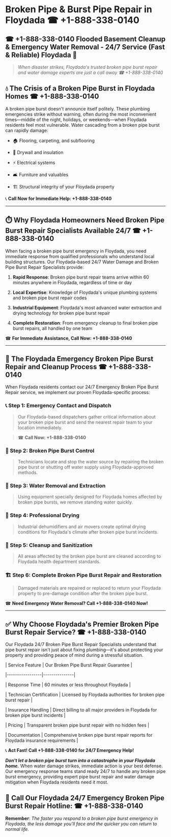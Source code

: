 # Broken Pipe & Burst Pipe Repair in Floydada ☎ +1-888-338-0140  
## ☎ +1-888-338-0140 Flooded Basement Cleanup & Emergency Water Removal - 24/7 Service (Fast & Reliable) Floydada 🚨  

> *When disaster strikes, Floydada's trusted broken pipe burst repair and water damage experts are just a call away ☎ +1-888-338-0140*  

## 💧 The Crisis of a Broken Pipe Burst in Floydada Homes ☎ +1-888-338-0140  

A broken pipe burst doesn't announce itself politely. These plumbing emergencies strike without warning, often during the most inconvenient times—middle of the night, holidays, or weekends—when Floydada residents feel most vulnerable. Water cascading from a broken pipe burst can rapidly damage:  

* 🏠 Flooring, carpeting, and subflooring  
* 🧱 Drywall and insulation  
* ⚡ Electrical systems  
* 🛋️ Furniture and valuables  
* 🏗️ Structural integrity of your Floydada property  

📞 **Call Now for Immediate Help: +1-888-338-0140**  

---  

## ⏱️ Why Floydada Homeowners Need Broken Pipe Burst Repair Specialists Available 24/7 ☎ +1-888-338-0140  

When facing a broken pipe burst emergency in Floydada, you need immediate response from qualified professionals who understand local building structures. Our Floydada-based 24/7 Water Damage and Broken Pipe Burst Repair Specialists provide:  

1. **Rapid Response**: Broken pipe burst repair teams arrive within 60 minutes anywhere in Floydada, regardless of time or day  
2. **Local Expertise**: Knowledge of Floydada's unique plumbing systems and broken pipe burst repair codes  
3. **Industrial Equipment**: Floydada's most advanced water extraction and drying technology for broken pipe burst repair  
4. **Complete Restoration**: From emergency cleanup to final broken pipe burst repairs, all handled by one team  

☎ **For Immediate Assistance, Call Now: +1-888-338-0140**  

---  

## 🔧 The Floydada Emergency Broken Pipe Burst Repair and Cleanup Process ☎ +1-888-338-0140  

When Floydada residents contact our 24/7 Emergency Broken Pipe Burst Repair service, we implement our proven Floydada-specific process:  

### 📞 Step 1: Emergency Contact and Dispatch  
> Our Floydada-based dispatchers gather critical information about your broken pipe burst and send the nearest repair team to your location immediately.  
> ☎ **Call Now: +1-888-338-0140**  

### 🚿 Step 2: Broken Pipe Burst Control  
> Technicians locate and stop the water source by repairing the broken pipe burst or shutting off water supply using Floydada-approved methods.  

### 🌊 Step 3: Water Removal and Extraction  
> Using equipment specially designed for Floydada homes affected by broken pipe bursts, we remove standing water quickly.  

### 💨 Step 4: Professional Drying  
> Industrial dehumidifiers and air movers create optimal drying conditions for Floydada's climate after broken pipe burst incidents.  

### 🧼 Step 5: Cleanup and Sanitization  
> All areas affected by the broken pipe burst are cleaned according to Floydada health department standards.  

### 🏗️ Step 6: Complete Broken Pipe Burst Repair and Restoration  
> Damaged materials are repaired or replaced to return your Floydada property to pre-damage condition after the broken pipe burst.  

☎ **Need Emergency Water Removal? Call +1-888-338-0140 Now!**  

---  

## ✅ Why Choose Floydada's Premier Broken Pipe Burst Repair Service? ☎ +1-888-338-0140  

Our Floydada 24/7 Broken Pipe Burst Repair Specialists understand that pipe burst repair isn't just about fixing plumbing—it's about protecting your property and providing peace of mind during a stressful situation.  

| Service Feature | Our Broken Pipe Burst Repair Guarantee |  
|-----------------|---------------|  
| Response Time | 60 minutes or less throughout Floydada |  
| Technician Certification | Licensed by Floydada authorities for broken pipe burst repair |  
| Insurance Handling | Direct billing to all major providers in Floydada for broken pipe burst incidents |  
| Pricing | Transparent broken pipe burst repair with no hidden fees |  
| Documentation | Comprehensive broken pipe burst repair reports for Floydada insurance requirements |  

📞 **Act Fast! Call +1-888-338-0140 for 24/7 Emergency Help!**  

***Don't let a broken pipe burst turn into a catastrophe in your Floydada home.*** When water damage strikes, immediate action is your best defense. Our emergency response teams stand ready 24/7 to handle any broken pipe burst emergency, providing expert pipe burst repair and water damage mitigation when Floydada residents need it most.  

## 📱 Call Our Floydada 24/7 Emergency Broken Pipe Burst Repair Hotline: ☎ +1-888-338-0140  

**Remember**: *The faster you respond to a broken pipe burst emergency in Floydada, the less damage you'll face and the quicker you can return to normal life.*